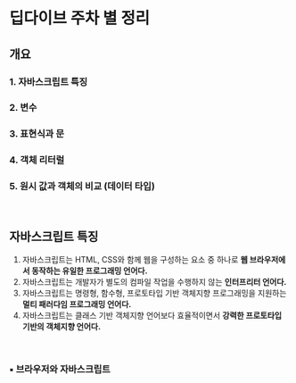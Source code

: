 # 딥다이브 주차 별 정리

## 개요
### 1. 자바스크립트 특징
### 2. 변수
### 3. 표현식과 문
### 4. 객체 리터럴
### 5. 원시 값과 객체의 비교 (데이터 타입)
<br>

## 자바스크립트 특징
1. 자바스크립트는 HTML, CSS와 함께 웹을 구성하는 요소 중 하나로 **웹 브라우저에서 동작하는 유일한 프로그래밍 언어다.**
2. 자바스크립트는 개발자가 별도의 컴파일 작업을 수행하지 않는 **인터프리터 언어다.**
3. 자바스크립트는 명령형, 함수형, 프로토타입 기반 객체지향 프로그래밍을 지원하는 **멀티 패러다임 프로그래밍 언어다.**
4. 자바스크립트는 클래스 기반 객체지향 언어보다 효율적이면서 **강력한 프로토타입 기반의 객체지향 언어다.**
<br>

### <span style="background-color;: #f1f8ff">▪️ 브라우저와 자바스크립트</span>
